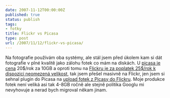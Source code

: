 ```yaml
---
date: 2007-11-12T00:00:00Z
published: true
status: publish
tags:
- fotky
title: Flickr vs Picasa
type: post
url: /2007/11/12/flickr-vs-picasa/
---
```


<p>Na fotografie použ&#xED;v&#xE1;m oba syst&#xE9;my, ale st&#xE1;l jsem před &#xFA;kolem kam si d&#xE1;t fotografie v pln&#xE9; kvalitě jako z&#xE1;lohu fotek co m&#xE1;m na disk&#xE1;ch. U <a href="https://www.google.com/accounts/PurchaseStorage?hl=en_US">picasa je cena</a> 20$/rok za 10GB a oproti tomu na <a href="https://flickr.com/upgrade/">Flickru je za poplatek 25$/rok k dispozici neomezen&#xE1; velikost</a>, tak jsem pře&#x161;el masivně na Flickr, jen jsem si sehnal plugin do Picasa na <a href="https://picasa2flickr.sourceforge.net/">upload fotek z Picasy do Flickru</a>. Moje produkce fotek nen&#xED; velik&#xE1; asi tak 4-8GB ročně ale stejně politika Googlu mi nevyhovuje a nerad bych migroval někam jinam.</p>

